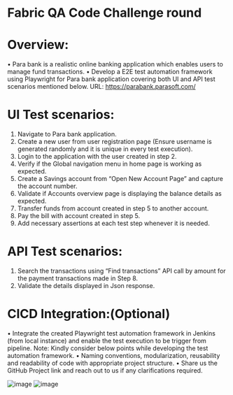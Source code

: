 # Fabric QA Code Challenge round

# Overview:
• Para bank is a realistic online banking application which enables users to manage fund transactions.
• Develop a E2E test automation framework using Playwright for Para bank application covering both UI and API test
scenarios mentioned below.
URL: https://parabank.parasoft.com/

# UI Test scenarios:
1. Navigate to Para bank application.
2. Create a new user from user registration page (Ensure username is generated randomly and it is unique in every test
execution).
3. Login to the application with the user created in step 2.
4. Verify if the Global navigation menu in home page is working as expected.
5. Create a Savings account from “Open New Account Page” and capture the account number.
6. Validate if Accounts overview page is displaying the balance details as expected.
7. Transfer funds from account created in step 5 to another account.
8. Pay the bill with account created in step 5.
9. Add necessary assertions at each test step whenever it is needed.

# API Test scenarios:
1. Search the transactions using “Find transactions” API call by amount for the payment transactions made in Step 8.
2. Validate the details displayed in Json response.



# CICD Integration:(Optional)
• Integrate the created Playwright test automation framework in Jenkins (from local instance)
and enable the test execution to be trigger from pipeline.
Note: Kindly consider below points while developing the test automation framework.
• Naming conventions, modularization, reusability and readability of code with appropriate
project structure.
• Share us the GitHub Project link and reach out to us if any clarifications required.

![image](https://github.com/user-attachments/assets/cf132f19-b668-464b-a7a7-b0b23ba76aeb)
![image](https://github.com/user-attachments/assets/6ee22a65-0a44-4217-bc62-56fffb24c521)
